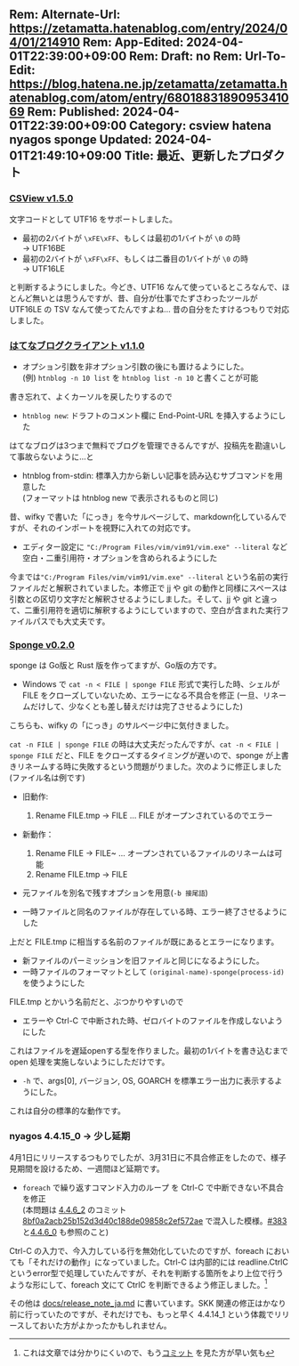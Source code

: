 Rem: Alternate-Url: https://zetamatta.hatenablog.com/entry/2024/04/01/214910
Rem: App-Edited: 2024-04-01T22:39:00+09:00
Rem: Draft: no
Rem: Url-To-Edit: https://blog.hatena.ne.jp/zetamatta/zetamatta.hatenablog.com/atom/entry/6801883189095341069
Rem: Published: 2024-04-01T22:39:00+09:00
Category: csview hatena nyagos sponge
Updated: 2024-04-01T21:49:10+09:00
Title: 最近、更新したプロダクト
---
### [CSView v1.5.0](https://github.com/hymkor/csview/releases/tag/v1.5.0)

文字コードとして UTF16 をサポートしました。

+ 最初の2バイトが `\xFE\xFF`、もしくは最初の1バイトが `\0` の時  
    → UTF16BE
+ 最初の2バイトが `\xFF\xFF`、もしくは二番目の1バイトが `\0` の時  
    → UTF16LE

と判断するようにしました。今どき、UTF16 なんて使っているところなんで、ほとんど無いとは思うんですが、昔、自分が仕事でたずさわったツールが UTF16LE の TSV なんて使ってたんですよね… 昔の自分をたすけるつもりで対応しました。

### [はてなブログクライアント v1.1.0](https://github.com/hymkor/go-htnblog/releases/tag/v1.1.0)

+ オプション引数を非オプション引数の後にも置けるようにした。  
    (例) `htnblog -n 10 list` を `htnblog list -n 10` と書くことが可能

書き忘れて、よくカーソルを戻したりするので

+ `htnblog new`: ドラフトのコメント欄に End-Point-URL を挿入するようにした

はてなブログは3つまで無料でブログを管理できるんですが、投稿先を勘違いして事故らないように…と

+ htnblog from-stdin: 標準入力から新しい記事を読み込むサブコマンドを用意した  
  (フォーマットは htnblog new で表示されるものと同じ)

昔、wifky で書いた「にっき」を今サルベージして、markdown化しているんですが、それのインポートを視野に入れての対応です。

+ エディター設定に `"C:/Program Files/vim/vim91/vim.exe" --literal` など空白・二重引用符・オプションを含められるようにした

今までは`"C:/Program Files/vim/vim91/vim.exe" --literal` という名前の実行ファイルだと解釈されていました。本修正で jj や git の動作と同様にスペースは引数との区切り文字だと解釈させるようにしました。そして、jj や git と違って、二重引用符を適切に解釈するようにしていますので、空白が含まれた実行ファイルパスでも大丈夫です。

### [Sponge v0.2.0](https://github.com/hymkor/sponge/releases/tag/v0.2.0)

sponge は Go版と Rust 版を作ってますが、Go版の方です。

+ Windows で `cat -n < FILE | sponge FILE` 形式で実行した時、シェルが FILE をクローズしていないため、エラーになる不具合を修正 
  (一旦、リネームだけして、少なくとも差し替えだけは完了させるようにした)

こちらも、wifky の「にっき」のサルベージ中に気付きました。

`cat -n FILE | sponge FILE` の時は大丈夫だったんですが、`cat -n < FILE | sponge FILE` だと、FILE をクローズするタイミングが遅いので、sponge が上書きリネームする時に失敗するという問題がりました。次のように修正しました (ファイル名は例です)

+ 旧動作:
    1. Rename FILE.tmp → FILE … FILE がオープンされているのでエラー
+ 新動作：
    1. Rename FILE → FILE~ … オープンされているファイルのリネームは可能
    2. Rename FILE.tmp → FILE

+ 元ファイルを別名で残すオプションを用意(`-b 接尾語`)
+ 一時ファイルと同名のファイルが存在している時、エラー終了させるようにした

上だと FILE.tmp に相当する名前のファイルが既にあるとエラーになります。

+ 新ファイルのパーミッションを旧ファイルと同じになるようにした。
+ 一時ファイルのフォーマットとして `(original-name)-sponge(process-id)` を使うようにした

FILE.tmp とかいう名前だと、ぶつかりやすいので

+ エラーや Ctrl-C で中断された時、ゼロバイトのファイルを作成しないようにした

これはファイルを遅延openする型を作りました。最初の1バイトを書き込むまで open 処理を実施しないようにしただけです。

+ `-h` で、args[0], バージョン, OS, GOARCH を標準エラー出力に表示するようにした。

これは自分の標準的な動作です。

### nyagos 4.4.15\_0 → 少し延期

4月1日にリリースするつもりでしたが、3月31日に不具合修正をしたので、様子見期間を設けるため、一週間ほど延期です。

* `foreach` で繰り返すコマンド入力のループ を Ctrl-C で中断できない不具合を修正  
  (本問題は [4.4.6\_2] のコミット[8bf0a2acb25b152d3d40c188de09858c2ef572ae] で混入した模様。[#383]と[4.4.6\_0] も参照のこと)

[8bf0a2acb25b152d3d40c188de09858c2ef572ae]: https://github.com/nyaosorg/nyagos/commit/8bf0a2acb25b152d3d40c188de09858c2ef572ae
[4.4.6\_2]: https://github.com/nyaosorg/nyagos/releases/tag/4.4.6_2
[4.4.6\_0]: https://github.com/nyaosorg/nyagos/releases/tag/4.4.6_0
[#383]: https://github.com/nyaosorg/nyagos/issues/383

Ctrl-C の入力で、今入力している行を無効化していたのですが、foreach においても「それだけの動作」になっていました。Ctrl-C は内部的には readline.CtrlC というerror型で処理していたんですが、それを判断する箇所をより上位で行うような形にして、foreach 文にて CtrlC を判断できるよう修正しました。[^ctrlc]

[^ctrlc]: これは文章では分かりにくいので、もう[コミット](https://github.com/nyaosorg/nyagos/commit/653a7cf46ee997f86b0a691abf9ed4dfbc2fb6a6) を見た方が早い気も

その他は [docs/release_note_ja.md](https://github.com/nyaosorg/nyagos/blob/master/docs/release_note_ja.md) に書いています。SKK 関連の修正はかなり前に行っていたのですが、それだけでも、もっと早く 4.4.14\_1 という体裁でリリースしておいた方がよかったかもしれません。
